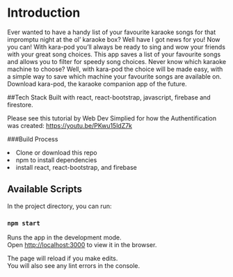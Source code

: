 # Introduction

Ever wanted to have a handy list of your favourite karaoke songs for that impromptu night at the ol’ karaoke box? Well have I got news for you! Now you can! With kara-pod you’ll always be ready to sing and wow your friends with your great song choices.
This app saves a list of your favourite songs and allows you to filter for speedy song choices. Never know which karaoke machine to choose? Well, with kara-pod the choice will be made easy, with a simple way to save which machine your favourite songs are available on. Download kara-pod, the karaoke companion app of the future.


##Tech Stack
Built with react, react-bootstrap, javascript, firebase and firestore.

Please see this tutorial by Web Dev Simplied for how the Authentification was created: https://youtu.be/PKwu15ldZ7k

###Build Process
<li>Clone or download this repo</li>
<li>npm to install dependencies</li>
<li>install react, react-bootstrap, and firebase</li>

## Available Scripts

In the project directory, you can run:

### `npm start`

Runs the app in the development mode.\
Open [http://localhost:3000](http://localhost:3000) to view it in the browser.

The page will reload if you make edits.\
You will also see any lint errors in the console.
